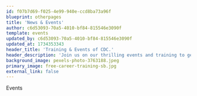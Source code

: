 ```yaml
---
id: f07b7d69-f025-4e99-940e-ccd8ba73a96f
blueprint: otherpages
title: 'News & Events'
author: c6d53093-70a5-4010-bf84-815546e3090f
template: events
updated_by: c6d53093-70a5-4010-bf84-815546e3090f
updated_at: 1734353343
header_title: 'Training & Events of CDC.'
header_description: 'Join us on our thrilling events and training to get the experience you need in your career.'
background_image: pexels-photo-3763188.jpeg
primary_image: free-career-training-sb.jpg
external_link: false
---
```

Events